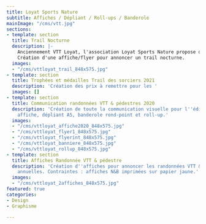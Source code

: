 ```yaml
---
title: Loyat Sports Nature
subtitle: Affiches / Dépliant / Roll-ups / Banderole
mainImage: "/cms/vtt.jpg"
sections:
- template: section
  title: Trail Nocturne
  description: |-
    Anciennement VTT Loyat, l'association Loyat Sports Nature propose de pratiquer le VTT, le trail et la randonnée.
    Création d'une affiche/flyer pour annoncer un trail nocturne.
  images:
  - "/cms/vttloyat_trail_848x575.jpg"
- template: section
  title: Trophées et médailles Trail des sorciers 2021
  description: 'Création des prix à remettre pour les '
  images: []
- template: section
  title: Communication randonnées VTT & pédestres 2020
  description: 'Création de toute la communication visuelle pour l''édition 2020 :
    affiche, dépliant A5, banderole rond-point et roll-up.'
  images:
  - "/cms/vttloyat_affiche2020_848x575.jpg"
  - "/cms/vttloyat_flyer1_848x575.jpg"
  - "/cms/vttloyat_flyerint_848x575.jpg"
  - "/cms/vttloyat_banniere_848x575.jpg"
  - "/cms/vttloyat_rollup_848x575.jpg"
- template: section
  title: Affiches Randonnée VTT & pédestre
  description: 'Création d''affiches pour annoncer les randonnées VTT & pédestres
    annuelles. Contraintes : affiches N&B imprimées sur papier jaune.'
  images:
  - "/cms/vttloyat_2affiches_848x575.jpg"
featured: true
categories:
- Design
- Graphisme

---
```

